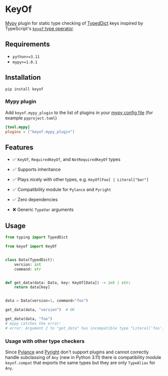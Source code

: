# KeyOf

[Mypy](https://mypy-lang.org/) plugin for static type checking of [TypedDict](https://peps.python.org/pep-0589/) keys
inspired by TypeScript's [`keyof` type operator](https://www.typescriptlang.org/docs/handbook/2/keyof-types.html).

## Requirements

- `python>=3.11`
- `mypy>=1.0.1`

## Installation

```shell
pip install keyof
```

### Mypy plugin

Add `keyof.mypy_plugin` to the list of plugins in your [mypy config file](https://mypy.readthedocs.io/en/latest/config_file.html)
(for example `pyproject.toml`)

```toml
[tool.mypy]
plugins = ["keyof.mypy_plugin"]
```

## Features

- ✅ `KeyOf`, `RequiredKeyOf`, and `NotRequiredKeyOf` types
- ✅ Supports inheritance
- ✅ Plays nicely with other types, e.g. `KeyOf[Foo] | Literal["bar"]`
- ✅ Compatibility module for `Pylance` and `Pyright`
- ✅ Zero dependencies

- ❌ Generic `TypeVar` arguments

## Usage

```python
from typing import TypedDict

from keyof import KeyOf


class Data(TypedDict):
    version: int
    command: str


def get_data(data: Data, key: KeyOf[Data]) -> int | str:
    return data[key]


data = Data(version=1, command="foo")

get_data(data, "version")  # OK

get_data(data, "foo")
# mypy catches the error:
# error: Argument 2 to "get_data" has incompatible type "Literal['foo']"; expected "Literal['version', 'command']"
```

### Usage with other type checkers

Since [Pylance](https://marketplace.visualstudio.com/items?itemName=ms-python.vscode-pylance) and [Pyright](https://microsoft.github.io/pyright/#/) don't support plugins
and cannot correctly handle subclassing of `Any` (new in Python 3.11) there is compatibility module `keyof.compat` that exports the same types but they are only `TypeAlias` for `Any`.

